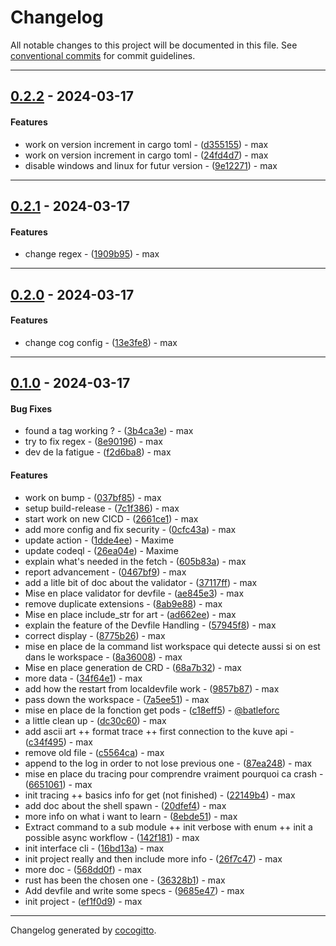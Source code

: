 # Changelog

All notable changes to this project will be documented in this file. See [conventional commits](https://www.conventionalcommits.org/) for commit guidelines.

- - -
## [0.2.2](https://github.com/batleforc/dev-cli/compare/0.2.1..0.2.2) - 2024-03-17
#### Features
- work on version increment in cargo toml - ([d355155](https://github.com/batleforc/dev-cli/commit/d35515568b43505a9f4943860a40fb7965a4ebaa)) - max
- work on version increment in cargo toml - ([24fd4d7](https://github.com/batleforc/dev-cli/commit/24fd4d7cf959d166ff2b87d45a973039f3c60f67)) - max
- disable windows and linux for futur version - ([9e12271](https://github.com/batleforc/dev-cli/commit/9e12271a8c8be2497bcd52d0ed0e0af143e2ad11)) - max

- - -


## [0.2.1](https://github.com/batleforc/dev-cli/compare/0.2.0..0.2.1) - 2024-03-17

#### Features

- change regex - ([1909b95](https://github.com/batleforc/dev-cli/commit/1909b95a1b36df2ac2da3029a69a9cbd2e99525a)) - max

- - -

## [0.2.0](https://github.com/batleforc/dev-cli/compare/0.1.0..0.2.0) - 2024-03-17

#### Features

- change cog config - ([13e3fe8](https://github.com/batleforc/dev-cli/commit/13e3fe8c2b5b2f4b34543df07b289bf90161046f)) - max

- - -

## [0.1.0](https://github.com/batleforc/dev-cli/compare/4f597e0e1620dca6ea1b649077cb03e9e49faefa..0.1.0) - 2024-03-17

#### Bug Fixes

- found a tag working ? - ([3b4ca3e](https://github.com/batleforc/dev-cli/commit/3b4ca3edb37834c9d23b38ecd76766e38603be5d)) - max
- try to fix regex - ([8e90196](https://github.com/batleforc/dev-cli/commit/8e9019674696de99924aa4624c20039da808c3ae)) - max
- dev de la fatigue - ([f2d6ba8](https://github.com/batleforc/dev-cli/commit/f2d6ba83ca835f1bcb9d6f0c4ed1981f53855351)) - max

#### Features

- work on bump - ([037bf85](https://github.com/batleforc/dev-cli/commit/037bf85eeb34a6bbb8f106937ddaecf85e38ebe4)) - max
- setup build-release - ([7c1f386](https://github.com/batleforc/dev-cli/commit/7c1f386b090194b39d20e1031903e053361b21c8)) - max
- start work on new CICD - ([2661ce1](https://github.com/batleforc/dev-cli/commit/2661ce1ef4ab2c8bc3f3f8f3517e488c5f2eef95)) - max
- add more config and fix security - ([0cfc43a](https://github.com/batleforc/dev-cli/commit/0cfc43a306eb9fa7d75715f6208d37c09ced0110)) - max
- update action - ([1dde4ee](https://github.com/batleforc/dev-cli/commit/1dde4ee1e0e89cbb446ef77ba3d6398ca9c3533a)) - Maxime
- update codeql - ([26ea04e](https://github.com/batleforc/dev-cli/commit/26ea04eb92e2f30ca6d82f04744ad739c9aa8246)) - Maxime
- explain what's needed in the fetch - ([605b83a](https://github.com/batleforc/dev-cli/commit/605b83a8b91e34a46380423f4025147d132895de)) - max
- report advancement - ([0467bf9](https://github.com/batleforc/dev-cli/commit/0467bf9d7872a9aed8e9500fca78721a59011765)) - max
- add a litle bit of doc about the validator - ([37117ff](https://github.com/batleforc/dev-cli/commit/37117ff277e096d5fec7a559ae3f67231ccd1ed7)) - max
- Mise en place validator for devfile - ([ae845e3](https://github.com/batleforc/dev-cli/commit/ae845e3bbb3874253e95b6a55ed0f7a17177c1d8)) - max
- remove duplicate extensions - ([8ab9e88](https://github.com/batleforc/dev-cli/commit/8ab9e88ca29e1b039207398dea3ce2d7a8ba0d9a)) - max
- Mise en place include_str for art - ([ad662ee](https://github.com/batleforc/dev-cli/commit/ad662ee37172990aa6b344fd23c5f957c98644c8)) - max
- explain the feature of the Devfile Handling - ([57945f8](https://github.com/batleforc/dev-cli/commit/57945f81f55b7b36cbb4cf995c3cf9a6a4b49765)) - max
- correct display - ([8775b26](https://github.com/batleforc/dev-cli/commit/8775b268d3eff6f0c0ece1a838f665b57151b821)) - max
- mise en place de la command list workspace qui detecte aussi si on est dans le workspace - ([8a36008](https://github.com/batleforc/dev-cli/commit/8a36008745d58ce52771f666c35ba2705d3e6dd8)) - max
- Mise en place generation de CRD - ([68a7b32](https://github.com/batleforc/dev-cli/commit/68a7b3211192995e7d766deb249cd778d50a37e7)) - max
- more data - ([34f64e1](https://github.com/batleforc/dev-cli/commit/34f64e1074a96c844c7b31b1b23c1225303f55de)) - max
- add how the restart from localdevfile work - ([9857b87](https://github.com/batleforc/dev-cli/commit/9857b878eb6fa895449c438d1f4ea72862822123)) - max
- pass down the workspace - ([7a5ee51](https://github.com/batleforc/dev-cli/commit/7a5ee516c93e7344a62a4d03bfee430a749d3423)) - max
- mise en place de la fonction get pods - ([c18eff5](https://github.com/batleforc/dev-cli/commit/c18eff525055e29e3d10cbb07eb371dc5e6129cf)) - [@batleforc](https://github.com/batleforc)
- a little clean up - ([dc30c60](https://github.com/batleforc/dev-cli/commit/dc30c606f32aadfffedd369f01948bcafaef14ae)) - max
- add ascii art ++ format trace ++ first connection to the kuve api - ([c34f495](https://github.com/batleforc/dev-cli/commit/c34f49553726b52e5c3d2d8ce1872eb33a2bf14e)) - max
- remove old file - ([c5564ca](https://github.com/batleforc/dev-cli/commit/c5564ca7eaac5acd7f5657fb35d4eea927dd5f38)) - max
- append to the log in order to not lose previous one - ([87ea248](https://github.com/batleforc/dev-cli/commit/87ea248137864ad4db9cf4da81e33320b534ae48)) - max
- mise en place du tracing pour comprendre vraiment pourquoi ca crash - ([6651061](https://github.com/batleforc/dev-cli/commit/66510610f069b776bad0711c0db16a360f4ccd04)) - max
- init tracing ++ basics info for get (not finished) - ([22149b4](https://github.com/batleforc/dev-cli/commit/22149b4f0ed3b5e55a5c815a52d9acc1c029bbb5)) - max
- add doc about the shell spawn - ([20dfef4](https://github.com/batleforc/dev-cli/commit/20dfef4f3e210640759fb5e7de4867de436509fb)) - max
- more info on what i want to learn - ([8ebde51](https://github.com/batleforc/dev-cli/commit/8ebde514ce043848e44fb1cb2ae0292260a6c063)) - max
- Extract command to a sub module ++ init verbose with enum ++ init a possible async workflow - ([142f181](https://github.com/batleforc/dev-cli/commit/142f1815b751c431aa3865d559ffbf1b911c746c)) - max
- init interface cli - ([16bd13a](https://github.com/batleforc/dev-cli/commit/16bd13a85bf4ac3aa8bab7fb665e38ad738ff57a)) - max
- init project really and then include more info - ([26f7c47](https://github.com/batleforc/dev-cli/commit/26f7c47929bcbd92a57c96824c8f291348c8ed40)) - max
- more doc - ([568dd0f](https://github.com/batleforc/dev-cli/commit/568dd0fc4012ff224b53407cc3a21fac49084992)) - max
- rust has been the chosen one - ([36328b1](https://github.com/batleforc/dev-cli/commit/36328b166359d9509901f1070615af80a0836fa9)) - max
- Add devfile and write some specs - ([9685e47](https://github.com/batleforc/dev-cli/commit/9685e475ae6038141e23b89f027c267a69f26adb)) - max
- init project - ([ef1f0d9](https://github.com/batleforc/dev-cli/commit/ef1f0d98c29446a13c047abd6ccc8dd894662284)) - max

- - -

Changelog generated by [cocogitto](https://github.com/cocogitto/cocogitto).
